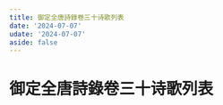 ```yaml
---
title: 御定全唐詩錄卷三十诗歌列表
date: '2024-07-07'
udate: '2024-07-07'
aside: false
---
```

# 御定全唐詩錄卷三十诗歌列表

<PoemList :list="poems" :authorMap="authorMap" :chapternum="30" />

<script setup>
const chapter = '卷三十';
import poems from '/data/qtsl/卷三十/poems.json'
import authorMap from '/data/qtsl/卷三十/author.json'
</script>
